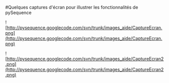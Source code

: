 #Quelques captures d'écran pour illustrer les fonctionnalités de pySequence

![http://pysequence.googlecode.com/svn/trunk/images_aide/CaptureEcran.png](http://pysequence.googlecode.com/svn/trunk/images_aide/CaptureEcran.png)

![http://pysequence.googlecode.com/svn/trunk/images_aide/CaptureEcran2.png](http://pysequence.googlecode.com/svn/trunk/images_aide/CaptureEcran2.png)